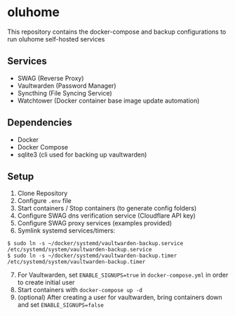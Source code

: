 # oluhome

This repository contains the docker-compose and backup configurations to run oluhome self-hosted services

## Services

* SWAG (Reverse Proxy)
* Vaultwarden (Password Manager)
* Syncthing (File Syncing Service)
* Watchtower (Docker container base image update automation)

## Dependencies

* Docker
* Docker Compose
* sqlite3 (cli used for backing up vaultwarden)

## Setup

1. Clone Repository
2. Configure `.env` file
3. Start containers / Stop containers (to generate config folders)
4. Configure SWAG dns verification service (Cloudflare API key)
5. Configure SWAG proxy services (examples provided)
6. Symlink systemd services/timers:

```
$ sudo ln -s ~/docker/systemd/vaultwarden-backup.service /etc/systemd/system/vaultwarden-backup.service
$ sudo ln -s ~/docker/systemd/vaultwarden-backup.timer /etc/systemd/system/vaultwarden-backup.timer
```

7. For Vaultwarden, set `ENABLE_SIGNUPS=true` in `docker-compose.yml` in order to create initial user
8. Start containers with `docker-compose up -d`
9. (optional) After creating a user for vaultwarden, bring containers down and set `ENABLE_SIGNUPS=false`